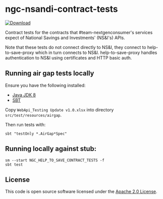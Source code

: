 
# ngc-nsandi-contract-tests

 [ ![Download](https://api.bintray.com/packages/hmrc/releases/ngc-nsandi-contract-tests/images/download.svg) ](https://bintray.com/hmrc/releases/ngc-nsandi-contract-tests/_latestVersion)

Contract tests for the contracts that #team-nextgenconsumer's services expect of National Savings and Investments' (NS&I's) APIs.

Note that these tests do not connect directly to NS&I, they connect to help-to-save-proxy which in turn connects to NS&I. help-to-save-proxy handles authentication to NS&I using certificates and HTTP basic auth.

## Running air gap tests locally

Ensure you have the following installed:
* [Java JDK 8](http://www.oracle.com/technetwork/java/javase/downloads/jdk8-downloads-2133151.html)
* [SBT](https://www.scala-sbt.org/)

Copy `WebApi_Testing Update v1.0.xlsx` into directory `src/test/resources/airgap`.

Then run tests with:

    sbt "testOnly *.AirGap*Spec"

## Running locally against stub:

```
sm --start NGC_HELP_TO_SAVE_CONTRACT_TESTS -f
sbt test
```

## License

This code is open source software licensed under the [Apache 2.0 License]("http://www.apache.org/licenses/LICENSE-2.0.html").
